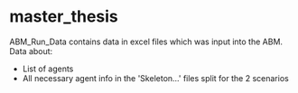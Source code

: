 # master_thesis

ABM_Run_Data contains data in excel files which was input into the ABM. Data about:
- List of agents
- All necessary agent info in the 'Skeleton...' files split for the 2 scenarios
